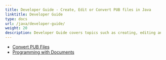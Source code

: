 ```yaml
---
title: Developer Guide - Create, Edit or Convert PUB files in Java
linktitle: Developer Guide
type: docs
url: /java/developer-guide/
weight: 20
description: Developer Guide covers topics such as creating, editing and converting MS Publisher PUB files in Java
---
```


- [Convert PUB Files](/pub/java/convert-pub-files/)
- [Programming with Documents](/pub/java/programming-with-documents/)
